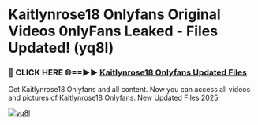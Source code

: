 # Kaitlynrose18 Onlyfans Original Videos 0nlyFans Leaked - Files Updated! (yq8l)

<h3>🔴 CLICK HERE 🌐==►► <a href="https://tinyurl.com/ehrbuxhb" rel="nofollow">Kaitlynrose18 Onlyfans Updated Files</a></h3>

Get Kaitlynrose18 Onlyfans and all content. Now you can access all videos and pictures of Kaitlynrose18 Onlyfans. New Updated Files 2025!

[![yq8l](https://i.imgur.com/lVYEuWS.gif)](https://tinyurl.com/ehrbuxhb)

